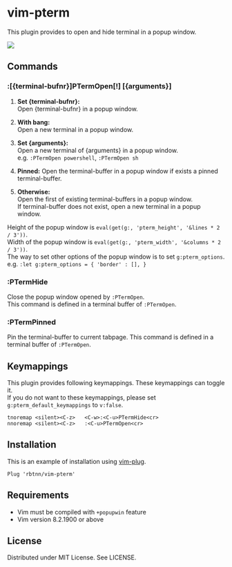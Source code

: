 
# vim-pterm
This plugin provides to open and hide terminal in a popup window.  

![](https://raw.githubusercontent.com/rbtnn/vim-pterm/main/pterm.gif)

## Commands

### :[{terminal-bufnr}]PTermOpen[!] [{arguments}]
1. __Set {terminal-bufnr}:__  
    Open {terminal-bufnr} in a popup window.  

2. __With bang:__  
    Open a new terminal in a popup window.  

3. __Set {arguments}:__  
    Open a new terminal of {arguments} in a popup window.  
    e.g. `:PTermOpen powershell`, `:PTermOpen sh`  

4. __Pinned:__
    Open the terminal-buffer in a popup window if exists a pinned terminal-buffer.

5. __Otherwise:__  
    Open the first of existing terminal-buffers in a popup window.   
    If terminal-buffer does not exist, open a new terminal in a popup window.  

Height of the popup window is `eval(get(g:, 'pterm_height', '&lines * 2 / 3'))`.  
Width of the popup window is `eval(get(g:, 'pterm_width', '&columns * 2 / 3'))`.  
The way to set other options of the popup window is to set `g:pterm_options`.  
e.g. `:let g:pterm_options = { 'border' : [], }`  

### :PTermHide
Close the popup window opened by `:PTermOpen`.  
This command is defined in a terminal buffer of `:PTermOpen`.  

### :PTermPinned
Pin the terminal-buffer to current tabpage.
This command is defined in a terminal buffer of `:PTermOpen`.

## Keymappings
This plugin provides following keymappings. These keymappings can toggle it.  
If you do not want to these keymappings, please set `g:pterm_default_keymappings` to `v:false`.  

```
tnoremap <silent><C-z>   <C-w>:<C-u>PTermHide<cr>
nnoremap <silent><C-z>   :<C-u>PTermOpen<cr>
```

## Installation
This is an example of installation using [vim-plug](https://github.com/junegunn/vim-plug).

```
Plug 'rbtnn/vim-pterm'
```

## Requirements
* Vim must be compiled with `+popupwin` feature
* Vim version 8.2.1900 or above

## License
Distributed under MIT License. See LICENSE.

